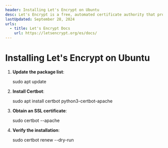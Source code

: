 ```yaml
---
header: Installing Let's Encrypt on Ubuntu
desc: Let's Encrypt is a free, automated certificate authority that provides SSL/TLS certificates to enable HTTPS for websites.
lastUpdated: September 28, 2024
urls:
  - title: Let's Encrypt Docs
    url: https://letsencrypt.org/es/docs/
---
```


# Installing Let's Encrypt on Ubuntu

1. **Update the package list**:
   
   sudo apt update

2. **Install Certbot**:
   
   sudo apt install certbot python3-certbot-apache

3. **Obtain an SSL certificate**:
   
   sudo certbot --apache

4. **Verify the installation**:
   
   sudo certbot renew --dry-run

